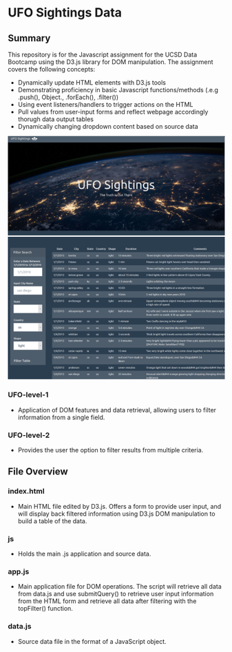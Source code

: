 # UFO Sightings Data

## Summary
This repository is for the Javascript assignment for the UCSD Data Bootcamp using the D3.js library for DOM manipulation. The assignment covers the following concepts:
- Dynamically update HTML elements with D3.js tools
- Demonstrating proficiency in basic Javascript functions/methods (.e.g .push(), Object., .forEach(), .filter())
- Using event listeners/handlers to trigger actions on the HTML
- Pull values from user-input forms and reflect webpage accordingly thorugh data output tables
- Dynamically changing dropdown content based on source data

<img src="UFO-level-2/static/images/javascript_demo_001.png" width="600"/>

<img src="UFO-level-2/static/images/javascript_demo_002.png" width="600"/>

### UFO-level-1
- Application of DOM features and data retrieval, allowing users to filter information from a single field.

### UFO-level-2
- Provides the user the option to filter results from multiple criteria.

## File Overview
### index.html
- Main HTML file edited by D3.js. Offers a form to provide user input, and will display back filtered information using D3.js DOM manipulation to build a table of the data.

### js
- Holds the main .js application and source data.

### app.js
- Main application file for DOM operations. The script will retrieve all data from data.js and use submitQuery() to retrieve user input information from the HTML form and retrieve all data after filtering with the topFilter() function.

### data.js
- Source data file in the format of a JavaScript object.
